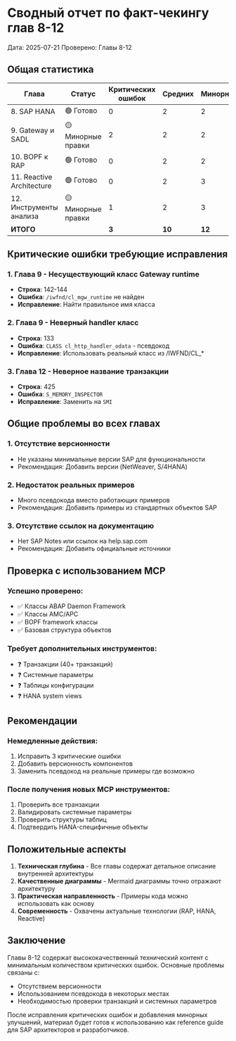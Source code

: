 # Сводный отчет по факт-чекингу глав 8-12

Дата: 2025-07-21
Проверено: Главы 8-12

## Общая статистика

| Глава | Статус | Критических ошибок | Средних | Минорных | TODO |
|-------|--------|-------------------|---------|----------|------|
| 8. SAP HANA | 🟢 Готово | 0 | 2 | 2 | 6 |
| 9. Gateway и SADL | 🟡 Минорные правки | 2 | 2 | 2 | 12 |
| 10. BOPF к RAP | 🟢 Готово | 0 | 2 | 2 | 8 |
| 11. Reactive Architecture | 🟢 Готово | 0 | 2 | 3 | 10 |
| 12. Инструменты анализа | 🟡 Минорные правки | 1 | 2 | 3 | 15 |
| **ИТОГО** | | **3** | **10** | **12** | **51** |

## Критические ошибки требующие исправления

### 1. Глава 9 - Несуществующий класс Gateway runtime
- **Строка**: 142-144
- **Ошибка**: `/iwfnd/cl_mgw_runtime` не найден
- **Исправление**: Найти правильное имя класса

### 2. Глава 9 - Неверный handler класс
- **Строка**: 133
- **Ошибка**: `CLASS cl_http_handler_odata` - псевдокод
- **Исправление**: Использовать реальный класс из /IWFND/CL_*

### 3. Глава 12 - Неверное название транзакции
- **Строка**: 425
- **Ошибка**: `S_MEMORY_INSPECTOR`
- **Исправление**: Заменить на `SMI`

## Общие проблемы во всех главах

### 1. Отсутствие версионности
- Не указаны минимальные версии SAP для функциональности
- Рекомендация: Добавить версии (NetWeaver, S/4HANA)

### 2. Недостаток реальных примеров
- Много псевдокода вместо работающих примеров
- Рекомендация: Добавить примеры из стандартных объектов SAP

### 3. Отсутствие ссылок на документацию
- Нет SAP Notes или ссылок на help.sap.com
- Рекомендация: Добавить официальные источники

## Проверка с использованием MCP

### Успешно проверено:
- ✅ Классы ABAP Daemon Framework
- ✅ Классы AMC/APC
- ✅ BOPF framework классы
- ✅ Базовая структура объектов

### Требует дополнительных инструментов:
- ❓ Транзакции (40+ транзакций)
- ❓ Системные параметры
- ❓ Таблицы конфигурации
- ❓ HANA system views

## Рекомендации

### Немедленные действия:
1. Исправить 3 критические ошибки
2. Добавить версионность компонентов
3. Заменить псевдокод на реальные примеры где возможно

### После получения новых MCP инструментов:
1. Проверить все транзакции
2. Валидировать системные параметры
3. Проверить структуры таблиц
4. Подтвердить HANA-специфичные объекты

## Положительные аспекты

1. **Техническая глубина** - Все главы содержат детальное описание внутренней архитектуры
2. **Качественные диаграммы** - Mermaid диаграммы точно отражают архитектуру
3. **Практическая направленность** - Примеры кода можно использовать как основу
4. **Современность** - Охвачены актуальные технологии (RAP, HANA, Reactive)

## Заключение

Главы 8-12 содержат высококачественный технический контент с минимальным количеством критических ошибок. Основные проблемы связаны с:
- Отсутствием версионности
- Использованием псевдокода в некоторых местах
- Необходимостью проверки транзакций и системных параметров

После исправления критических ошибок и добавления минорных улучшений, материал будет готов к использованию как reference guide для SAP архитекторов и разработчиков.